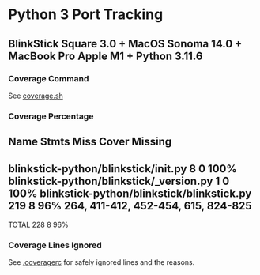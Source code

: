 # Python 3 Port Tracking

## BlinkStick Square 3.0 + MacOS Sonoma 14.0 + MacBook Pro Apple M1 + Python 3.11.6

### Coverage Command

See [coverage.sh](coverage.sh)

### Coverage Percentage

Name                                         Stmts   Miss  Cover   Missing
--------------------------------------------------------------------------
blinkstick-python/blinkstick/__init__.py         8      0   100%
blinkstick-python/blinkstick/_version.py         1      0   100%
blinkstick-python/blinkstick/blinkstick.py     219      8    96%   264, 411-412, 452-454, 615, 824-825
--------------------------------------------------------------------------
TOTAL                                          228      8    96%

### Coverage Lines Ignored

See [.coveragerc](.coveragerc) for safely ignored lines and the reasons.
